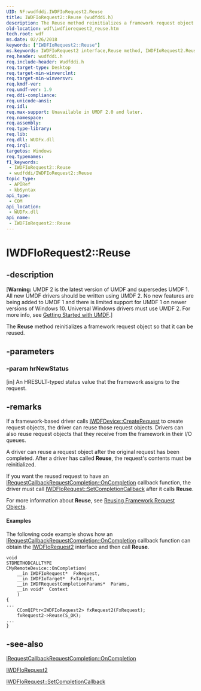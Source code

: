 ```yaml
---
UID: NF:wudfddi.IWDFIoRequest2.Reuse
title: IWDFIoRequest2::Reuse (wudfddi.h)
description: The Reuse method reinitializes a framework request object so that it can be reused.
old-location: wdf\iwdfiorequest2_reuse.htm
tech.root: wdf
ms.date: 02/26/2018
keywords: ["IWDFIoRequest2::Reuse"]
ms.keywords: IWDFIoRequest2 interface,Reuse method, IWDFIoRequest2.Reuse, IWDFIoRequest2::Reuse, Reuse, Reuse method, Reuse method,IWDFIoRequest2 interface, UMDFRequestObjectRef_887853e7-3603-4793-b1b2-0b72e63b0d5a.xml, umdf.iwdfiorequest2_reuse, wdf.iwdfiorequest2_reuse, wudfddi/IWDFIoRequest2::Reuse
req.header: wudfddi.h
req.include-header: Wudfddi.h
req.target-type: Desktop
req.target-min-winverclnt: 
req.target-min-winversvr: 
req.kmdf-ver: 
req.umdf-ver: 1.9
req.ddi-compliance: 
req.unicode-ansi: 
req.idl: 
req.max-support: Unavailable in UMDF 2.0 and later.
req.namespace: 
req.assembly: 
req.type-library: 
req.lib: 
req.dll: WUDFx.dll
req.irql: 
targetos: Windows
req.typenames: 
f1_keywords:
 - IWDFIoRequest2::Reuse
 - wudfddi/IWDFIoRequest2::Reuse
topic_type:
 - APIRef
 - kbSyntax
api_type:
 - COM
api_location:
 - WUDFx.dll
api_name:
 - IWDFIoRequest2::Reuse
---
```


# IWDFIoRequest2::Reuse


## -description

<p class="CCE_Message">[<b>Warning:</b> UMDF 2 is the latest version of UMDF and supersedes UMDF 1.  All new UMDF drivers should be written using UMDF 2.  No new features are being added to UMDF 1 and there is limited support for UMDF 1 on newer versions of Windows 10.  Universal Windows drivers must use UMDF 2.  For more info, see <a href="/windows-hardware/drivers/wdf/getting-started-with-umdf-version-2">Getting Started with UMDF</a>.]

The <b>Reuse</b> method reinitializes a framework request object so that it can be reused.

## -parameters

### -param hrNewStatus 

[in]
An HRESULT-typed status value that the framework assigns to the request.

## -remarks

If a framework-based driver calls <a href="/windows-hardware/drivers/ddi/wudfddi/nf-wudfddi-iwdfdevice-createrequest">IWDFDevice::CreateRequest</a> to create request objects, the driver can reuse those request objects. Drivers can also reuse request objects that they receive from the framework in their I/O queues.

A driver can reuse a request object after the original request has been completed. After a driver has called <b>Reuse</b>, the request's contents must be reinitialized.

If you want the reused request to have an <a href="/windows-hardware/drivers/ddi/wudfddi/nf-wudfddi-irequestcallbackrequestcompletion-oncompletion">IRequestCallbackRequestCompletion::OnCompletion</a> callback function, the driver must call <a href="/windows-hardware/drivers/ddi/wudfddi/nf-wudfddi-iwdfiorequest-setcompletioncallback">IWDFIoRequest::SetCompletionCallback</a> after it calls <b>Reuse</b>.

For more information about <b>Reuse</b>, see <a href="/windows-hardware/drivers/wdf/reusing-framework-request-objects">Reusing Framework Request Objects</a>.


#### Examples

The following code example shows how an <a href="/windows-hardware/drivers/ddi/wudfddi/nf-wudfddi-irequestcallbackrequestcompletion-oncompletion">IRequestCallbackRequestCompletion::OnCompletion</a> callback function can obtain the <a href="/windows-hardware/drivers/ddi/wudfddi/nn-wudfddi-iwdfiorequest2">IWDFIoRequest2</a> interface and then call <b>Reuse</b>.


```
void 
STDMETHODCALLTYPE
CMyRemoteDevice::OnCompletion(
    __in IWDFIoRequest*  FxRequest,
    __in IWDFIoTarget*  FxTarget,
    __in IWDFRequestCompletionParams*  Params,
    __in void*  Context
    )
{
...
    CComQIPtr<IWDFIoRequest2> fxRequest2(FxRequest);
    fxRequest2->Reuse(S_OK);
...
}
```

## -see-also

<a href="/windows-hardware/drivers/ddi/wudfddi/nf-wudfddi-irequestcallbackrequestcompletion-oncompletion">IRequestCallbackRequestCompletion::OnCompletion</a>



<a href="/windows-hardware/drivers/ddi/wudfddi/nn-wudfddi-iwdfiorequest2">IWDFIoRequest2</a>



<a href="/windows-hardware/drivers/ddi/wudfddi/nf-wudfddi-iwdfiorequest-setcompletioncallback">IWDFIoRequest::SetCompletionCallback</a>

